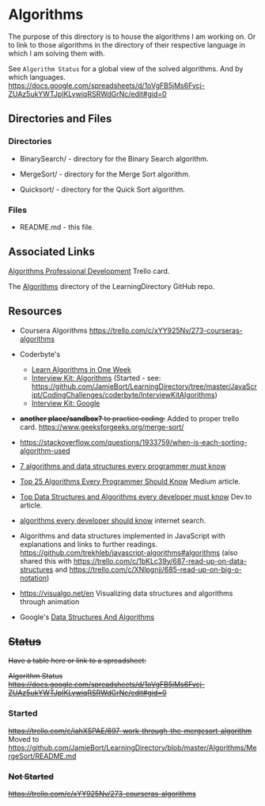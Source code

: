 # Algorithms

The purpose of this directory is to house the algorithms I am working on.
Or to link to those algorithms in the directory of their respective language in which I am solving them with.

See `Algorithm Status` for a global view of the solved algorithms. And by which languages.
https://docs.google.com/spreadsheets/d/1oVgFB5jMs6Fvcj-ZUAz5ukYWTJpIKLywiqRSRWdGrNc/edit#gid=0

## Directories and Files

### Directories

* BinarySearch/ - directory for the Binary Search algorithm.

* MergeSort/ - directory for the Merge Sort algorithm.

* Quicksort/ - directory for the Quick Sort algorithm.

### Files

* README.md - this file.

## Associated Links
[Algorithms Professional Development](https://trello.com/c/32EUbWm6/272-algorithms-professional-development) Trello card.

The [Algorithms](https://github.com/JamieBort/LearningDirectory/tree/master/Algorithms) directory of the LearningDirectory GitHub repo.

## Resources

* Coursera Algorithms
https://trello.com/c/xYY925Nv/273-courseras-algorithms

* Coderbyte's
  * [Learn Algorithms in One Week](https://coderbyte.com/starter-course/algorithms-and-data-structures)
  * [Interview Kit: Algorithms](https://coderbyte.com/interview-kit/algorithms) (Started - see: https://github.com/JamieBort/LearningDirectory/tree/master/JavaScript/CodingChallenges/coderbyte/InterviewKitAlgorithms)
  * [Interview Kit: Google](https://coderbyte.com/interview-kit/google)

* ~~**another place/sandbox?** to practice coding:~~ Added to proper trello card.
https://www.geeksforgeeks.org/merge-sort/

* https://stackoverflow.com/questions/1933759/when-is-each-sorting-algorithm-used

* [7 algorithms and data structures every programmer must know](https://u.osu.edu/cstutorials/2016/11/21/7-algorithms-and-data-structures-every-programmer-must-know/)

* [Top 25 Algorithms Every Programmer Should Know](https://medium.com/techie-delight/top-25-algorithms-every-programmer-should-know-373246b4881b) Medium article.

* [Top Data Structures and Algorithms every developer must know](https://dev.to/educative/top-data-structures-and-algorithms-every-developer-must-know-241a) Dev.to article.

* [algorithms every developer should know](https://www.google.com/search?q=algorithms+every+developer+should+know&oq=algorithms+every+developer+should+know&aqs=chrome..69i57.13643j0j4&sourceid=chrome&ie=UTF-8) internet search.

* Algorithms and data structures implemented in JavaScript with explanations and links to further readings.
https://github.com/trekhleb/javascript-algorithms#algorithms (also shared this with https://trello.com/c/1bKLc39y/687-read-up-on-data-structures  and https://trello.com/c/XNIpgnjj/685-read-up-on-big-o-notation)

* https://visualgo.net/en
Visualizing data structures and algorithms through animation

* Google's [Data Structures And Algorithms](https://techdevguide.withgoogle.com/paths/data-structures-and-algorithms/) 

## ~~Status~~

~~Have a table here or link to a spreadsheet:~~

~~Algorithm Status
https://docs.google.com/spreadsheets/d/1oVgFB5jMs6Fvcj-ZUAz5ukYWTJpIKLywiqRSRWdGrNc/edit#gid=0~~

### Started
~~https://trello.com/c/iahXSPAE/697-work-through-the-mergesort-algorithm~~ Moved to https://github.com/JamieBort/LearningDirectory/blob/master/Algorithms/MergeSort/README.md

### ~~Not Started~~
~~https://trello.com/c/xYY925Nv/273-courseras-algorithms~~
